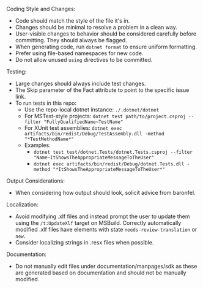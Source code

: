 Coding Style and Changes:
- Code should match the style of the file it's in.
- Changes should be minimal to resolve a problem in a clean way.
- User-visible changes to behavior should be considered carefully before committing. They should always be flagged.
- When generating code, run `dotnet format` to ensure uniform formatting.
- Prefer using file-based namespaces for new code.
- Do not allow unused `using` directives to be committed.

Testing:
- Large changes should always include test changes.
- The Skip parameter of the Fact attribute to point to the specific issue link.
- To run tests in this repo:
  - Use the repo-local dotnet instance: `./.dotnet/dotnet`
  - For MSTest-style projects: `dotnet test path/to/project.csproj --filter "FullyQualifiedName~TestName"`
  - For XUnit test assemblies: `dotnet exec artifacts/bin/redist/Debug/TestAssembly.dll -method "*TestMethodName*"`
  - Examples:
    - `dotnet test test/dotnet.Tests/dotnet.Tests.csproj --filter "Name~ItShowsTheAppropriateMessageToTheUser"`
    - `dotnet exec artifacts/bin/redist/Debug/dotnet.Tests.dll -method "*ItShowsTheAppropriateMessageToTheUser*"`

Output Considerations:
- When considering how output should look, solicit advice from baronfel.

Localization:
- Avoid modifying .xlf files and instead prompt the user to update them using the `/t:UpdateXlf` target on MSBuild. Correctly automatically modified .xlf files have elements with state `needs-review-translation` or `new`.
- Consider localizing strings in .resx files when possible.

Documentation:
- Do not manually edit files under documentation/manpages/sdk as these are generated based on documentation and should not be manually modified.
